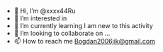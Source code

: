 - 👋 Hi, I’m @xxxx44Ru
- 👀 I’m interested in 
- 🌱 I’m currently learning I am new to this activity
- 💞️ I’m looking to collaborate on ...
- 📫 How to reach me Bogdan2006jik@gmail.com

<!---
xxxx44Ru/xxxx44Ru is a ✨ special ✨ repository because its `README.md` (this file) appears on your GitHub profile.
You can click the Preview link to take a look at your changes.
--->
